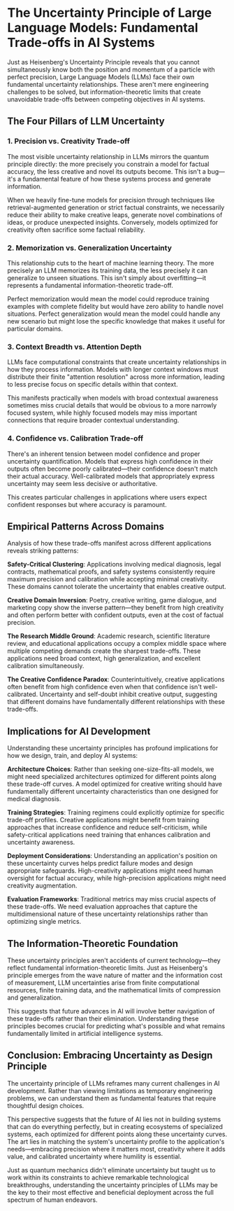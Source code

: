 # The Uncertainty Principle of Large Language Models: Fundamental Trade-offs in AI Systems

Just as Heisenberg's Uncertainty Principle reveals that you cannot simultaneously know both the position and momentum of a particle with perfect precision, Large Language Models (LLMs) face their own fundamental uncertainty relationships. These aren't mere engineering challenges to be solved, but information-theoretic limits that create unavoidable trade-offs between competing objectives in AI systems.

## The Four Pillars of LLM Uncertainty

### 1. Precision vs. Creativity Trade-off

The most visible uncertainty relationship in LLMs mirrors the quantum principle directly: the more precisely you constrain a model for factual accuracy, the less creative and novel its outputs become. This isn't a bug—it's a fundamental feature of how these systems process and generate information.

When we heavily fine-tune models for precision through techniques like retrieval-augmented generation or strict factual constraints, we necessarily reduce their ability to make creative leaps, generate novel combinations of ideas, or produce unexpected insights. Conversely, models optimized for creativity often sacrifice some factual reliability.

### 2. Memorization vs. Generalization Uncertainty

This relationship cuts to the heart of machine learning theory. The more precisely an LLM memorizes its training data, the less precisely it can generalize to unseen situations. This isn't simply about overfitting—it represents a fundamental information-theoretic trade-off.

Perfect memorization would mean the model could reproduce training examples with complete fidelity but would have zero ability to handle novel situations. Perfect generalization would mean the model could handle any new scenario but might lose the specific knowledge that makes it useful for particular domains.

### 3. Context Breadth vs. Attention Depth

LLMs face computational constraints that create uncertainty relationships in how they process information. Models with longer context windows must distribute their finite "attention resolution" across more information, leading to less precise focus on specific details within that context.

This manifests practically when models with broad contextual awareness sometimes miss crucial details that would be obvious to a more narrowly focused system, while highly focused models may miss important connections that require broader contextual understanding.

### 4. Confidence vs. Calibration Trade-off

There's an inherent tension between model confidence and proper uncertainty quantification. Models that express high confidence in their outputs often become poorly calibrated—their confidence doesn't match their actual accuracy. Well-calibrated models that appropriately express uncertainty may seem less decisive or authoritative.

This creates particular challenges in applications where users expect confident responses but where accuracy is paramount.

## Empirical Patterns Across Domains

Analysis of how these trade-offs manifest across different applications reveals striking patterns:

**Safety-Critical Clustering**: Applications involving medical diagnosis, legal contracts, mathematical proofs, and safety systems consistently require maximum precision and calibration while accepting minimal creativity. These domains cannot tolerate the uncertainty that enables creative output.

**Creative Domain Inversion**: Poetry, creative writing, game dialogue, and marketing copy show the inverse pattern—they benefit from high creativity and often perform better with confident outputs, even at the cost of factual precision.

**The Research Middle Ground**: Academic research, scientific literature review, and educational applications occupy a complex middle space where multiple competing demands create the sharpest trade-offs. These applications need broad context, high generalization, and excellent calibration simultaneously.

**The Creative Confidence Paradox**: Counterintuitively, creative applications often benefit from high confidence even when that confidence isn't well-calibrated. Uncertainty and self-doubt inhibit creative output, suggesting that different domains have fundamentally different relationships with these trade-offs.

## Implications for AI Development

Understanding these uncertainty principles has profound implications for how we design, train, and deploy AI systems:

**Architecture Choices**: Rather than seeking one-size-fits-all models, we might need specialized architectures optimized for different points along these trade-off curves. A model optimized for creative writing should have fundamentally different uncertainty characteristics than one designed for medical diagnosis.

**Training Strategies**: Training regimens could explicitly optimize for specific trade-off profiles. Creative applications might benefit from training approaches that increase confidence and reduce self-criticism, while safety-critical applications need training that enhances calibration and uncertainty awareness.

**Deployment Considerations**: Understanding an application's position on these uncertainty curves helps predict failure modes and design appropriate safeguards. High-creativity applications might need human oversight for factual accuracy, while high-precision applications might need creativity augmentation.

**Evaluation Frameworks**: Traditional metrics may miss crucial aspects of these trade-offs. We need evaluation approaches that capture the multidimensional nature of these uncertainty relationships rather than optimizing single metrics.

## The Information-Theoretic Foundation

These uncertainty principles aren't accidents of current technology—they reflect fundamental information-theoretic limits. Just as Heisenberg's principle emerges from the wave nature of matter and the information cost of measurement, LLM uncertainties arise from finite computational resources, finite training data, and the mathematical limits of compression and generalization.

This suggests that future advances in AI will involve better navigation of these trade-offs rather than their elimination. Understanding these principles becomes crucial for predicting what's possible and what remains fundamentally limited in artificial intelligence systems.

## Conclusion: Embracing Uncertainty as Design Principle

The uncertainty principle of LLMs reframes many current challenges in AI development. Rather than viewing limitations as temporary engineering problems, we can understand them as fundamental features that require thoughtful design choices.

This perspective suggests that the future of AI lies not in building systems that can do everything perfectly, but in creating ecosystems of specialized systems, each optimized for different points along these uncertainty curves. The art lies in matching the system's uncertainty profile to the application's needs—embracing precision where it matters most, creativity where it adds value, and calibrated uncertainty where humility is essential.

Just as quantum mechanics didn't eliminate uncertainty but taught us to work within its constraints to achieve remarkable technological breakthroughs, understanding the uncertainty principles of LLMs may be the key to their most effective and beneficial deployment across the full spectrum of human endeavors.